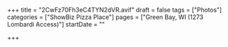 +++
title = "2CwFz70Fh3eC4TYN2dVR.avif"
draft = false
tags = ["Photos"]
categories = ["ShowBiz Pizza Place"]
pages = ["Green Bay, WI (1273 Lombardi Access)"]
startDate = ""

+++

